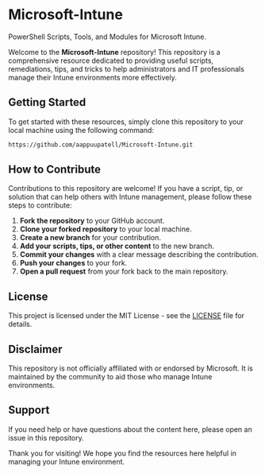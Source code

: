 # Microsoft-Intune
PowerShell Scripts, Tools, and Modules for Microsoft Intune.

Welcome to the **Microsoft-Intune** repository! This repository is a comprehensive resource dedicated to providing useful scripts, remediations, tips, and tricks to help administrators and IT professionals manage their Intune environments more effectively.
## Getting Started

To get started with these resources, simply clone this repository to your local machine using the following command:

```bash
https://github.com/aappuupatell/Microsoft-Intune.git
```
## How to Contribute

Contributions to this repository are welcome! If you have a script, tip, or solution that can help others with Intune management, please follow these steps to contribute:

1. **Fork the repository** to your GitHub account.
2. **Clone your forked repository** to your local machine.
3. **Create a new branch** for your contribution.
4. **Add your scripts, tips, or other content** to the new branch.
5. **Commit your changes** with a clear message describing the contribution.
6. **Push your changes** to your fork.
7. **Open a pull request** from your fork back to the main repository.

## License

This project is licensed under the MIT License - see the [LICENSE](LICENSE) file for details.

## Disclaimer

This repository is not officially affiliated with or endorsed by Microsoft. It is maintained by the community to aid those who manage Intune environments.

## Support

If you need help or have questions about the content here, please open an issue in this repository.

Thank you for visiting! We hope you find the resources here helpful in managing your Intune environment.

